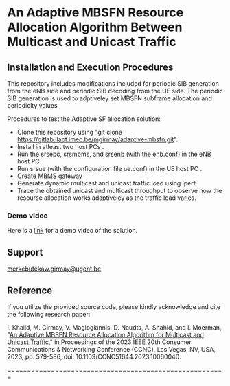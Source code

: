 # An Adaptive MBSFN Resource Allocation Algorithm Between Multicast and Unicast Traffic

## Installation and Execution Procedures

This repository includes modifications included for periodic SIB generation from the eNB side and 
periodic SIB decoding from the UE side. The periodic SIB generation is used to adptiveley set MBSFN 
subframe allocation and periodicity values 


Procedures to test the Adaptive SF allocation solution:
  * Clone this repository using "git clone https://gitlab.ilabt.imec.be/mgirmay/adaptive-mbsfn.git".
  * Install in atleast two host PCs .
  * Run the srsepc, srsmbms, and srsenb (with the enb.conf) in the eNB host PC.  
  * Run srsue (with the configuration file ue.conf) in the UE host PC .
  * Create MBMS gateway 
  * Generate dynamic multicast and unicast traffic load using iperf.
  * Trace the obtained unicast and multicast throughput to observe how the resourse allocation works adaptiveley as the traffic load varies.
### Demo video
Here is a [link](https://www.youtube.com/watch?v=JwHphnfr1xQ) for a demo video of the solution.
## Support
merkebutekaw.girmay@ugent.be 

## Reference
If you utilize the provided source code, please kindly acknowledge and cite the following research paper:

I. Khalid, M. Girmay, V. Maglogiannis, D. Naudts, A. Shahid, and I. Moerman, "[An Adaptive MBSFN Resource Allocation Algorithm for Multicast and Unicast Traffic](https://ieeexplore.ieee.org/document/10060040)," in Proceedings of the 2023 IEEE 20th Consumer Communications & Networking Conference (CCNC), Las Vegas, NV, USA, 2023, pp. 579-586, doi: 10.1109/CCNC51644.2023.10060040.

=======================================================





